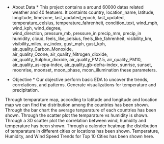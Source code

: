 * About Data *
This project contains a around 60000 datas related weather and 40 featuers. 
It containts country,	location_name,	latitude,	longitude,	timezone,	last_updated_epoch,	last_updated,	
temperature_celsius,	temperature_fahrenheit,	condition_text,	wind_mph,	wind_kph,	wind_degree,	
wind_direction,	pressure_mb,	pressure_in	precip_mm,	precip_in	humidity,	cloud,	feels_like_celsius,	
feels_like_fahrenheit,	visibility_km,	visibility_miles,	uv_index,	gust_mph,	gust_kph,	air_quality_Carbon_Monoxide,	
air_quality_Ozone,	air_quality_Nitrogen_dioxide,	air_quality_Sulphur_dioxide,	air_quality_PM2.5,	air_quality_PM10,	
air_quality_us-epa-index,	air_quality_gb-defra-index,	sunrise,	sunset,	moonrise,	moonset,	moon_phase,	moon_illumination these parameters.

* Objective *
Our objective perform basic EDA to uncover the trends, correlations, and patterns.
Generate visualizations for temperature and precipitation.

Through temparature map, according to latitude and longitude and location map we can find the distribution among the countries has been shown.
Through the bar chart the average tenparature of each countries has been shown.
Through the scatter plot the temparature vs humidity is shown.
Through a 3D scatter plot the correlation between wind, humidity and temperature has been shown.
Through a calender heatmap the distribution of temparature in different cities or locations has been shown.
Temperature, Humidity, and Wind Speed Trends for Top 10 Cities has been shown here.
